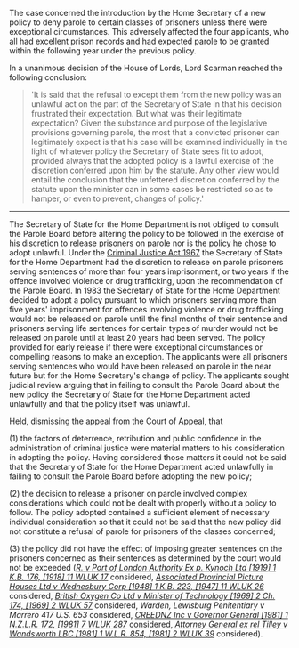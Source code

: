 The case concerned the introduction by the Home Secretary of a new policy to deny parole to certain classes of prisoners unless there were exceptional circumstances. This adversely affected the four applicants, who all had excellent prison records and had expected parole to be granted within the following year under the previous policy.

In a unanimous decision of the House of Lords, Lord Scarman reached the following conclusion:

> 'It is said that the refusal to except them from the new policy was an unlawful act on the part of the Secretary of State in that his decision frustrated their expectation. But what was their legitimate expectation? Given the substance and purpose of the legislative provisions governing parole, the most that a convicted prisoner can legitimately expect is that his case will be examined individually in the light of whatever policy the Secretary of State sees fit to adopt, provided always that the adopted policy is a lawful exercise of the discretion conferred upon him by the statute. Any other view would entail the conclusion that the unfettered discretion conferred by the statute upon the minister can in some cases be restricted so as to hamper, or even to prevent, changes of policy.'

---

The Secretary of State for the Home Department is not obliged to consult the Parole Board before altering the policy to be followed in the exercise of his discretion to release prisoners on parole nor is the policy he chose to adopt unlawful. Under the [Criminal Justice Act 1967](https://uk.westlaw.com/Document/I6071F400E42311DAA7CF8F68F6EE57AB/View/FullText.html?originationContext=document&transitionType=DocumentItem&ppcid=66b8ff68a1a6410fbff0faa9d5390698&contextData=(sc.Default)) the Secretary of State for the Home Department had the discretion to release on parole prisoners serving sentences of more than four years imprisonment, or two years if the offence involved violence or drug trafficking, upon the recommendation of the Parole Board. In 1983 the Secretary of State for the Home Department decided to adopt a policy pursuant to which prisoners serving more than five years' imprisonment for offences involving violence or drug trafficking would not be released on parole until the final months of their sentence and prisoners serving life sentences for certain types of murder would not be released on parole until at least 20 years had been served. The policy provided for early release if there were exceptional circumstances or compelling reasons to make an exception. The applicants were all prisoners serving sentences who would have been released on parole in the near future but for the Home Secretary's change of policy. The applicants sought judicial review arguing that in failing to consult the Parole Board about the new policy the Secretary of State for the Home Department acted unlawfully and that the policy itself was unlawful.

Held, dismissing the appeal from the Court of Appeal, that 

(1) the factors of deterrence, retribution and public confidence in the administration of criminal justice were material matters to his consideration in adopting the policy. Having considered those matters it could not be said that the Secretary of State for the Home Department acted unlawfully in failing to consult the Parole Board before adopting the new policy; 

(2) the decision to release a prisoner on parole involved complex considerations which could not be dealt with properly without a policy to follow. The policy adopted contained a sufficient element of necessary individual consideration so that it could not be said that the new policy did not constitute a refusal of parole for prisoners of the classes concerned; 

(3) the policy did not have the effect of imposing greater sentences on the prisoners concerned as their sentences as determined by the court would not be exceeded (_[R. v Port of London Authority Ex p. Kynoch Ltd [1919] 1 K.B. 176, [1918] 11 WLUK 17](https://uk.westlaw.com/Document/I60CC7DD0E42811DA8FC2A0F0355337E9/View/FullText.html?originationContext=document&transitionType=DocumentItem&ppcid=66b8ff68a1a6410fbff0faa9d5390698&contextData=(sc.Default))_ considered, _[Associated Provincial Picture Houses Ltd v Wednesbury Corp [1948] 1 K.B. 223, [1947] 11 WLUK 26](https://uk.westlaw.com/Document/I68410501E42711DA8FC2A0F0355337E9/View/FullText.html?originationContext=document&transitionType=DocumentItem&ppcid=66b8ff68a1a6410fbff0faa9d5390698&contextData=(sc.Default))_ considered, _[British Oxygen Co Ltd v Minister of Technology [1969] 2 Ch. 174, [1969] 2 WLUK 57](https://uk.westlaw.com/Document/I7B103C50E42711DA8FC2A0F0355337E9/View/FullText.html?originationContext=document&transitionType=DocumentItem&ppcid=66b8ff68a1a6410fbff0faa9d5390698&contextData=(sc.Default))_ considered, _Warden, Lewisburg Penitentiary v Marrero 417 U.S. 653_ considered, _[CREEDNZ Inc v Governor General [1981] 1 N.Z.L.R. 172, [1981] 7 WLUK 287](https://uk.westlaw.com/Document/I255461A02DAA11EC8C6596C67312BE77/View/FullText.html?originationContext=document&transitionType=DocumentItem&ppcid=66b8ff68a1a6410fbff0faa9d5390698&contextData=(sc.Default))_ considered, _[Attorney General ex rel Tilley v Wandsworth LBC [1981] 1 W.L.R. 854, [1981] 2 WLUK 39](https://uk.westlaw.com/Document/I69A0E320E42711DA8FC2A0F0355337E9/View/FullText.html?originationContext=document&transitionType=DocumentItem&ppcid=66b8ff68a1a6410fbff0faa9d5390698&contextData=(sc.Default))_ considered).